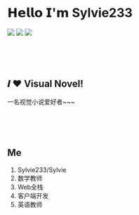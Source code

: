 # 𝗛𝗲𝗹𝗹𝗼 𝗜'𝗺 Sylvie233

[![](https://img.shields.io/badge/github-sylvie233-green)](https://github.com/sylvie-233)
[![](https://img.shields.io/badge/%E6%8E%98%E9%87%91-sylvie233-green)](https://juejin.cn/user/2678852843209111)
[![](https://img.shields.io/badge/%E4%B8%AA%E4%BA%BA%E5%8D%9A%E5%AE%A2-sylvie233-green)](http://www.sylvie233.com/)

<br />
<br />
<br />

## 𝑰 ❤️ Visual Novel!

一名视觉小说爱好者~~~

<br />
<br />
<br />

## Me
1. Sylvie233/Sylvie
2. 数学教师
3. Web全栈
4. 客户端开发
5. 英语教师